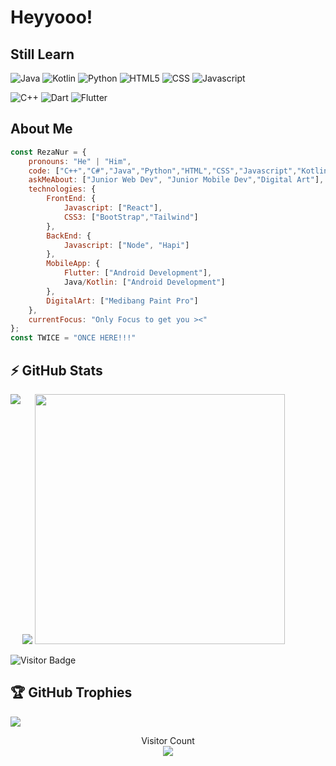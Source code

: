 # Heyyooo!
## Still Learn
  ![Java](https://img.shields.io/badge/Java-orange?style=flat-square&logo=Java)
  ![Kotlin]( https://img.shields.io/badge/Kotlin-black?style=flat-square&logo=kotlin)
  ![Python](https://img.shields.io/badge/-Python-black?style=flat-square&logo=Python)
  ![HTML5](https://img.shields.io/badge/-HTML-black?style=flat-square&logo=HTML5)
  ![CSS](https://img.shields.io/badge/-CSS-black?style=flat-square&logo=CSS3)
  ![Javascript](https://img.shields.io/badge/-Javascript-black?style=flat-square&logo=Javascript)

  ![C++](https://img.shields.io/badge/-C++-blue?style=flat-square&logo=C)
  ![Dart](https://img.shields.io/badge/-Dart-blue?style=flat-square&logo=Dart)
  ![Flutter](https://img.shields.io/badge/-Flutter-blue?style=flat-square&logo=Flutter)
  
## About Me
```javascript
const RezaNur = {
    pronouns: "He" | "Him",
    code: ["C++","C#","Java","Python","HTML","CSS","Javascript","Kotlin","Dart","Flutter"],
    askMeAbout: ["Junior Web Dev", "Junior Mobile Dev","Digital Art"],
    technologies: {
        FrontEnd: {
            Javascript: ["React"],
            CSS3: ["BootStrap","Tailwind"]
        },
        BackEnd: {
            Javascript: ["Node", "Hapi"]
        },
        MobileApp: {
            Flutter: ["Android Development"],
            Java/Kotlin: ["Android Development"]
        },
        DigitalArt: ["Medibang Paint Pro"]
    },
    currentFocus: "Only Focus to get you ><"
};
const TWICE = "ONCE HERE!!!"
```
   <!-- architecture: ["Serverless Architecture", "Progressive web applications", "Single page applications"], -->

<!-- <a href=#><img src="wallpaperflare.com_wallpaper (6).jpg"></a> -->
## ⚡ GitHub Stats
<img align="left" src="https://github-readme-stats.vercel.app/api?username=RzaNrRmdhn&show_icons=true&count_private=true&theme=gruvbox" />
<img src="https://github-readme-stats.vercel.app/api/top-langs/?username=RzaNrRmdhn&layout=compact&count_private=true&theme=gruvbox" />
<img src = "https://github-readme-streak-stats.herokuapp.com?user=RzaNrRmdhn&theme=dark&hide_border=true" width = 400>

![Visitor Badge](https://visitor-badge.laobi.icu/badge?page_id=RzaNrRmdhn.RzaNrRmdhn)


## 🏆 GitHub Trophies
![](https://github-profile-trophy.vercel.app/?username=RzaNrRmdhn&theme=discord&no-frame=true&no-bg=false&margin-w=4)

<p align="center">
  Visitor Count<br>
  <img src="https://profile-counter.glitch.me/RzaNrRmdhn/count.svg" />
</p>

  

